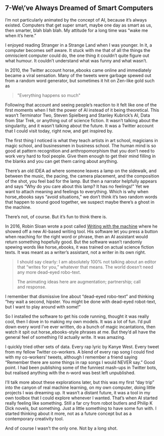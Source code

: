 ## 7-We\’ve Always Dreamed of Smart Computers

I’m not particularly animated by the concept of AI, because it’s always existed. Computers that get super smart, maybe one day as smart as us, then smarter, blah blah blah. My attitude for a long time was “wake me when it’s here.”

I enjoyed reading Stranger in a Strange Land when I was younger. In it, a computer becomes self aware. It stuck with me that of all the things the omniscient computer could do, the one thing it couldn’t quite figure out what humour. It couldn’t understand what was funny and what wasn’t.

In 2010, the Twitter account horse\_ebooks came online and immediately became a viral sensation. Many of the tweets were garbage spewed out from a random word generator, but sometimes it hit on Zen-like gold such as

> "Everything happens so much"

Following that account and seeing people’s reaction to it felt like one of the first moments when I felt the power of AI instead of it being theoretical. This wasn’t Terminator Two, Steven Spielberg and Stanley Kubrick’s AI, Data from Star Trek,  or anything out of science fiction. It wasn’t talking about the singularity, and it wasn’t talking about the future. It was a Twitter account that I could visit today, right now, and get inspired by.

The first thing I noticed is what they teach artists in art school, magicians in magic school, and businessmen in business school. The human mind is so good at pattern recognition and anthropomorphism that you don’t need to work very hard to fool people. Give them enough to get their mind filling in the blanks and you can get them caring about anything.

There’s an old IDEA ad where someone leaves a lamp on the sidewalk, and between the music, the pacing, the camera placement, and the composition of the shot, you feel bad for the lamp. But then a narrator helpfully appears and says “Why do you care about this lamp? It has no feelings!” Yet we want to attach meaning and feelings to everything. Which is why when horse\_ebooks says “avoid situations,” we don’t think it’s two random words that happen to sound good together, we suspect maybe there’s a ghost in the machine.

There’s not, of course. But it’s fun to think there is.

In 2016, Robin Sloan wrote a post called [Writing with the machine][1] where he showed off a new AI-based writing tool. His software let you press a button when reaching for the right word or phrase, then an AI assistant would return something hopefully good. But the software wasn’t randomly spewing words like horse\_ebooks, it was trained on actual science fiction texts. It was meant as a writer’s assistant, not a writer in its own right.  

>   
> I should say clearly: I am absolutely 100% not talking about an editor that “writes for you,” whatever that means. The world doesn’t need any more dead-eyed robo-text.  
>   
> The animating ideas here are augmentation; partnership; call and response.

I remember that dismissive line about “dead-eyed robo-text” and thinking “hey wait a second, hipster. You might be done with dead-eyed robot-text, but I want to play around with some!”

So I installed the software to get his code running, thought it was really cool, then I dove in to making my own models. It was a lot of fun. I’d pull down every word I’ve ever written, do a bunch of magic incantations, then watch it spit out horse\_ebooks-style phrases at me. But they’d all have the general feel of something I’d actually write. It was amazing.

I quickly tried other sets of data. Every rap lyric by Kanye West. Every tweet from my fellow Twitter co-workers. A blend of every rap song I could find with my co-workers’ tweets, although I remember a friend saying “Remember there are some things in rap songs I would NEVER say.” Good point. I had been publishing some of the funniest mash-ups in Twitter bots, but realised anything with the n-word was best left unpublished.

I’ll talk more about these explorations later, but this was my first “day trip” into the canyon of real machine learning, on my own computer, doing little projects I was dreaming up. It wasn’t a distant future, it was a tool in my own toolbox that I could explore whenever I wanted. That’s when AI started really feeling like something. Still a far cry from robot butlers and Philip K Dick novels, but something. Just a little something to have some fun with. I started thinking about it more, not as a future concept but as a contemporary creativity tool.

And of course I wasn’t the only one. Not by a long shot.

[1]:	https://www.robinsloan.com/notes/writing-with-the-machine/